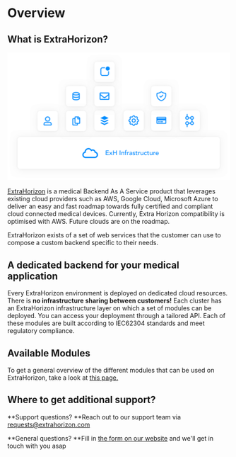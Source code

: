 # Overview

## What is ExtraHorizon?

![](.gitbook/assets/image.png)

[ExtraHorizon](https://www.extrahorizon.com/medical-cloud-backend) is a medical Backend As A Service product that leverages existing cloud providers such as AWS, Google Cloud, Microsoft Azure to deliver an easy and fast roadmap towards fully certified and compliant cloud connected medical devices. Currently, Extra Horizon compatibility is optimised with AWS. Future clouds are on the roadmap.

ExtraHorizon exists of a set of web services that the customer can use to compose a custom backend specific to their needs.

## A dedicated backend for your medical application

Every ExtraHorizon environment is deployed on dedicated cloud resources. There is **no infrastructure sharing between customers!** Each cluster has an ExtraHorizon infrastructure layer on which a set of modules can be deployed. You can access your deployment through a tailored API. Each of these modules are built according to IEC62304 standards and meet regulatory compliance.

## Available Modules

To get a general overview of the different modules that can be used on ExtraHorizon, take a look at [this page.](https://www.extrahorizon.com/cloud-services)





## Where to get additional support?

**Support questions? **Reach out to our support team via [requests@extrahorizon.com](mailto:requests@extrahorizon.com) 

**General questions? **Fill in [the form on our website](https://www.extrahorizon.com/contact) and we'll get in touch with you asap

